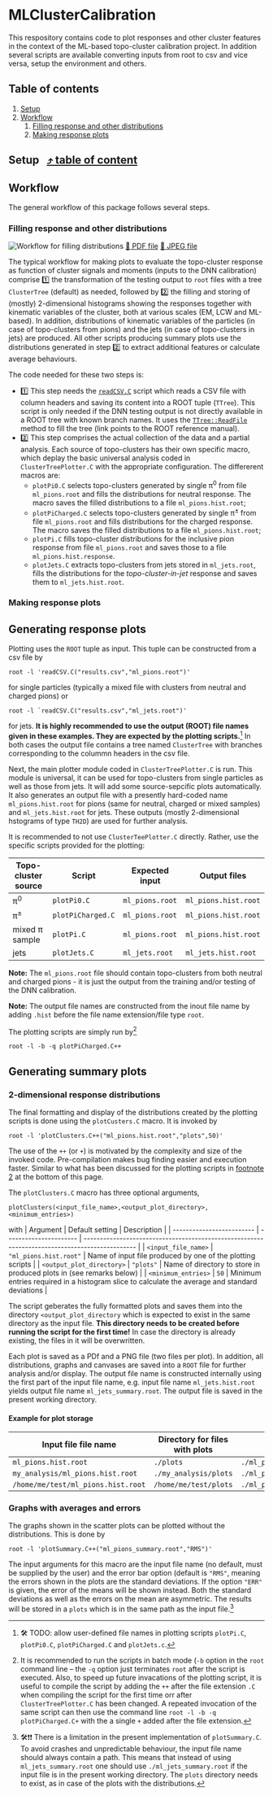 # MLClusterCalibration

This respository contains code to plot responses and other cluster features in the context of the ML-based topo-cluster calibration project. In addition several scripts are available converting inputs from root to csv and vice versa, setup the environment and others. 

## <a name="toc">Table of contents</a>
1. [Setup](#setup)
1. [Workflow](#workflow) 
   1. [Filling response and other distributions](#workflow_fill)
   1. [Making response plots](#workflow_plots)
 
## <a name="setup">Setup</a>&nbsp;&nbsp;&nbsp;[:arrow_heading_up: table of content](#toc)

## <a name="workflow">Workflow</a>

The general workflow of this package follows several steps. 

### <a name="workflow_fill">Filling response and other distributions</a>

![Workflow for filling distributions](https://github.com/peterloch/MLClusterCalibration/blob/Plotters/root/doc/PlotWorkFlow.png)
[:link: PDF file](https://github.com/peterloch/MLClusterCalibration/blob/Plotters/root/doc/PlotWorkFlow.pdf) [:link: JPEG file](https://github.com/peterloch/MLClusterCalibration/blob/Plotters/root/doc/PlotWorkFlow.jpg)

The typical workflow for making plots to evaluate the topo-cluster response as function of cluster signals and moments (inputs to the DNN calibration) comprise 1️⃣ the transformation of the testing output to `root` files with a tree `ClusterTree` (default) as needed, followed by 2️⃣ the filling and storing of (mostly) 2-dimensional histograms showing the responses together with kinematic variables of the cluster, both at various scales (EM, LCW and ML-based). In addition, distributions of kinematic variables of the particles (in case of topo-clusters from pions) and the jets (in case of topo-clusters in jets) are produced. All other scripts producing summary plots use the distributions generated in step 2️⃣ to extract additional features or calculate average behaviours. 

The code needed for these two steps is:

- :one: This step needs the [`readCSV.C`](https://github.com/peterloch/MLClusterCalibration/blob/Plotters/root/readCSV.C) script which reads a CSV file with column headers and saving its content into a ROOT tuple (`TTree`). This script is only needed if the DNN testing output is not directly available in a ROOT tree with known branch names. It uses the [`TTree::ReadFile`](https://root.cern/doc/master/classTTree.html#a9c8da1fbc68221b31c21e55bddf72ce7) method to fill the tree (link points to the ROOT reference manual).
- :two: This step comprises the actual collection of the data and a partial analysis. Each source of topo-clusters has their own specific macro, which deplay the basic universal analysis coded in `ClusterTreePlotter.C` with the appropriate configuration. The differerent macros are:
  - `plotPi0.C` selects topo-clusters generated by single &pi;<sup>0</sup> from file `ml_pions.root` and fills the distributions for neutral response. The macro saves the filled distributions to a file `ml_pions.hist.root`;
  - `plotPiCharged.C` selects topo-clusters generated by single &pi;<sup>&pm;</sup> from file `ml_pions.root` and fills distributions for the charged response. The macro saves the filled distributions to a file `ml_pions.hist.root`;
  - `plotPi.C` fills topo-cluster distributions for the inclusive pion response from file `ml_pions.root` and saves those to a file `ml_pions.hist.response`.
  - `plotJets.C` extracts topo-clusters from jets stored in `ml_jets.root`, fills the distributions for the _topo-cluster-in-jet_ response and saves them to `ml_jets.hist.root`.
 

### <a name="workflow_plots">Making response plots</a>



## Generating response plots

Plotting uses the `ROOT` tuple as input. This tuple can be constructed from a csv file by 
```
root -l 'readCSV.C("results.csv","ml_pions.root")'
```
for single particles (typically a mixed file with clusters from neutral and charged pions) or
```
root -l `readCSV.C("results.csv","ml_jets.root")'
```
for jets. **It is highly recommended to use the output (ROOT) file names given in these examples. They are expected by the plotting scripts.**[^1]
In both cases the output file contains a tree named `ClusterTree` with branches corresponding to the colummn headers in the csv file.

Next, the main plotter module coded in `ClusterTreePlotter.C` is run. This module is universal, it can be used for topo-clusters from single particles as well as those from jets. It will add some source-sepcific plots automatically. It also generates an output file with a presently hard-coded name `ml_pions.hist.root` for pions (same for neutral, charged or mixed samples) and `ml_jets.hist.root` for jets. These outputs (mostly 2-dimensional hstograms of type `TH2D`) are used for further analysis.

It is recommended to not use `ClusterTeePlotter.C` directly. Rather, use the specific scripts provided for the plotting:

| Topo-cluster source | Script            | Expected input  | Output files         |
| ------------------- | ----------------- | --------------- | -------------------- |
| &pi;<sup>0</sup>    | `plotPi0.C`       | `ml_pions.root` | `ml_pions.hist.root` |
| &pi;<sup>&pm;</sup> | `plotPiCharged.C` | `ml_pions.root` | `ml_pions.hist.root` |
| mixed &pi; sample   | `plotPi.C`        | `ml_pions.root` | `ml_pions.hist.root` |
| jets                | `plotJets.C`      | `ml_jets.root`  | `ml_jets.hist.root`  |

**Note:** The `ml_pions.root` file should contain topo-clusters from both neutral and charged pions - it is just the output from the training and/or testing of the DNN calibration.

**Note:** The output file names are constructed from the inout file name by adding `.hist` before the file name extension/file type `root`.

The plotting scripts are simply run by[^2]
```
root -l -b -q plotPiCharged.C++
```

[^1]: :hammer_and_wrench: TODO: allow user-defined file names in plotting scripts `plotPi.C`, `plotPi0.C`, `plotPiCharged.C` and `plotJets.c`.
[^2]: <a name="compile">It is recommended to run the scripts in batch mode (`-b` option in the `root` command line &ndash; the `-q` option just terminates `root` after the script is executed. Also, to speed up future invacations of the plotting script, it is useful to compile the script by adding the `++` after the file extension `.C` when compiling the script for the first time orr after `ClusterTreePlotter.C` has been changed. A repeated invocation of the same script can then use the command line `root -l -b -q plotPiCharged.C+` with the a single `+` added after the file extension.</a> 

## Generating summary plots

### 2-dimensional response distributions

The final formatting and display of the distributions created by the plotting scripts is done using the `plotCusters.C` macro. It is invoked by 
```
root -l 'plotClusters.C++("ml_pions.hist.root","plots",50)'
```
The use of the `++` (or `+`) is motivated by the complexity and size of the invoked code. Pre-compilation makes bug finding easier and execution faster. Similar to what has been discussed for the plotting scripts in [footnote 2](#compile) at the bottom of this page.

The `plotClusters.C` macro has three optional arguments, 
```
plotClusters(<input_file_name>,<output_plot_directory>,<minimum_entries>)
```
with 
| Argument                  | Default setting        | Description                                                                                    |
| ------------------------- | ---------------------- | ---------------------------------------------------------------------------------------------- |
| `<input_file_name>`       | `"ml_pions.hist.root"` | Name of input file produced by one of the plotting scripts                                     |
| `<output_plot_directory>` | `"plots"`              | Name of directory to store in produced plots in (see remarks below)                            |
| `<minimum_entries>`       | `50`                   | Minimum entries required in a histogram slice to calculate the average and standard deviations |

The script geberates the fully formatted plots and saves them into the directory `<output_plot_directory` which is expected to exist in the same directory as the input file. **This directory needs to be created before running the script for the first time!** In case the directory is already existing, the files in it will be overwritten. 

Each plot is saved as a PDf and a PNG file (two files per plot). In addition, all distributions, graphs and canvases are saved into a `ROOT` file for further analysis and/or display. The output file name is constructed internally using the first part of the input file name, e.g. input file name `ml_jets.hist.root` yields output file name `ml_jets_summary.root`. The output file is saved in the present working directory.

#### Example for plot storage

| Input file file name               | Directory for files with plots | Output file               |
| ---------------------------------- | ------------------------------ | ------------------------- |
| `ml_pions.hist.root`               | `./plots`                      | `./ml_pions_summary.root` |
| `my_analysis/ml_pions.hist.root`   | `./my_analysis/plots`          | `./ml_pions_summary.root` |
| `/home/me/test/ml_pions.hist.root` | `/home/me/test/plots`          | `./ml_pions_summary.root` |

### Graphs with averages and errors

The graphs shown in the scatter plots can be plotted without the distributions. This is done by
```
root -l 'plotSummary.C++("ml_pions_summary.root","RMS")'
```
The input arguments for this macro are the input file name (no default, must be supplied by the user) and the error bar option (default is `"RMS"`, meaning the errors shown in the plots are the standard deviations. If the option `"ERR"` is given, the error of the means will be shown instead. Both the standard deviations as well as the errors on the mean are asymmetric. The results will be stored in a `plots` which is in the same path as the input file.[^3]

[^3]: 🛠️:exclamation::exclamation: There is a limitation in the present implementation of `plotSummary.C`. To avoid crashes and unpredictable behaviour, the input file name should always contain a path. This means that instead of using `ml_jets_summary.root` one should use `./ml_jets_summary.root` if the input file is in the present working directory. The `plots` directory needs to exist, as in case of the plots with the distributions.
